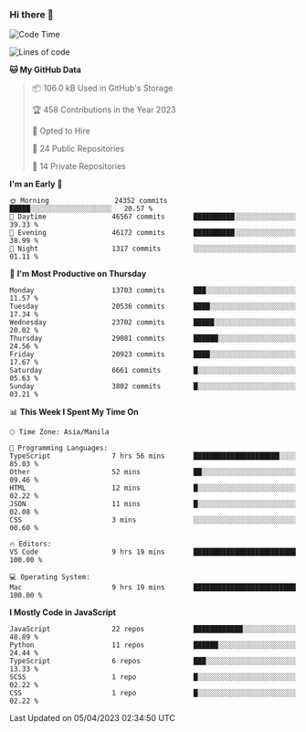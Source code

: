 ### Hi there 👋

<!--START_SECTION:waka-->
![Code Time](http://img.shields.io/badge/Code%20Time-177%20hrs%2033%20mins-blue)

![Lines of code](https://img.shields.io/badge/From%20Hello%20World%20I%27ve%20Written-55.3%20million%20lines%20of%20code-blue)

**🐱 My GitHub Data** 

> 📦 106.0 kB Used in GitHub's Storage 
 > 
> 🏆 458 Contributions in the Year 2023
 > 
> 💼 Opted to Hire
 > 
> 📜 24 Public Repositories 
 > 
> 🔑 14 Private Repositories 
 > 
**I'm an Early 🐤** 

```text
🌞 Morning                24352 commits       █████░░░░░░░░░░░░░░░░░░░░   20.57 % 
🌆 Daytime                46567 commits       ██████████░░░░░░░░░░░░░░░   39.33 % 
🌃 Evening                46172 commits       ██████████░░░░░░░░░░░░░░░   38.99 % 
🌙 Night                  1317 commits        ░░░░░░░░░░░░░░░░░░░░░░░░░   01.11 % 
```
📅 **I'm Most Productive on Thursday** 

```text
Monday                   13703 commits       ███░░░░░░░░░░░░░░░░░░░░░░   11.57 % 
Tuesday                  20536 commits       ████░░░░░░░░░░░░░░░░░░░░░   17.34 % 
Wednesday                23702 commits       █████░░░░░░░░░░░░░░░░░░░░   20.02 % 
Thursday                 29081 commits       ██████░░░░░░░░░░░░░░░░░░░   24.56 % 
Friday                   20923 commits       ████░░░░░░░░░░░░░░░░░░░░░   17.67 % 
Saturday                 6661 commits        █░░░░░░░░░░░░░░░░░░░░░░░░   05.63 % 
Sunday                   3802 commits        █░░░░░░░░░░░░░░░░░░░░░░░░   03.21 % 
```


📊 **This Week I Spent My Time On** 

```text
🕑︎ Time Zone: Asia/Manila

💬 Programming Languages: 
TypeScript               7 hrs 56 mins       █████████████████████░░░░   85.03 % 
Other                    52 mins             ██░░░░░░░░░░░░░░░░░░░░░░░   09.46 % 
HTML                     12 mins             █░░░░░░░░░░░░░░░░░░░░░░░░   02.22 % 
JSON                     11 mins             █░░░░░░░░░░░░░░░░░░░░░░░░   02.08 % 
CSS                      3 mins              ░░░░░░░░░░░░░░░░░░░░░░░░░   00.60 % 

🔥 Editors: 
VS Code                  9 hrs 19 mins       █████████████████████████   100.00 % 

💻 Operating System: 
Mac                      9 hrs 19 mins       █████████████████████████   100.00 % 
```

**I Mostly Code in JavaScript** 

```text
JavaScript               22 repos            ████████████░░░░░░░░░░░░░   48.89 % 
Python                   11 repos            ██████░░░░░░░░░░░░░░░░░░░   24.44 % 
TypeScript               6 repos             ███░░░░░░░░░░░░░░░░░░░░░░   13.33 % 
SCSS                     1 repo              █░░░░░░░░░░░░░░░░░░░░░░░░   02.22 % 
CSS                      1 repo              █░░░░░░░░░░░░░░░░░░░░░░░░   02.22 % 
```




 Last Updated on 05/04/2023 02:34:50 UTC
<!--END_SECTION:waka-->
